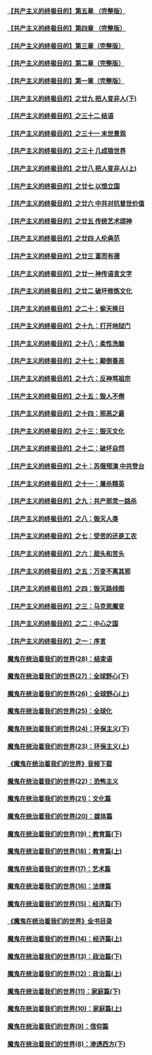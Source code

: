 #### [【共产主义的终极目的】第五章 （完整版）](../pages/nsc422/n11428912.md?t=08131316) 

#### [【共产主义的终极目的】第四章 （完整版）](../pages/nsc422/n11428907.md?t=08131316) 

#### [【共产主义的终极目的】第三章（完整版）](../pages/nsc422/n11428848.md?t=08131316) 

#### [【共产主义的终极目的】第二章（完整版）](../pages/nsc422/n11428831.md?t=08131316) 

#### [【共产主义的终极目的】第一章（完整版）](../pages/nsc422/n11417651.md?t=08131316) 

#### [【共产主义的终极目的】之廿九 把人变非人(下)](../pages/nsc422/n11344140.md?t=08131316) 

#### [【共产主义的终极目的】之三十二 结语](../pages/nsc422/n11360535.md?t=08131316) 

#### [【共产主义的终极目的】之三十一 末世景观](../pages/nsc422/n11351129.md?t=08131316) 

#### [【共产主义的终极目的】之三十 几成狼世界](../pages/nsc422/n11348280.md?t=08131316) 

#### [【共产主义的终极目的】之廿八 把人变非人(上)](../pages/nsc422/n11340492.md?t=08131316) 

#### [【共产主义的终极目的】之廿七 以恨立国](../pages/nsc422/n11336944.md?t=08131316) 

#### [【共产主义的终极目的】之廿六 中共对抗普世价值](../pages/nsc422/n11324785.md?t=08131316) 

#### [【共产主义的终极目的】之廿五 传统艺术颂神](../pages/nsc422/n11296396.md?t=08131316) 

#### [【共产主义的终极目的】之廿四 人伦典范](../pages/nsc422/n11296397.md?t=08131316) 

#### [【共产主义的终极目的】之廿三 富而有德](../pages/nsc422/n11283598.md?t=08131316) 

#### [【共产主义的终极目的】之廿一 神传语言文字](../pages/nsc422/n11263265.md?t=08131316) 

#### [【共产主义的终极目的】之廿二 破坏修炼文化](../pages/nsc422/n11245728.md?t=08131316) 

#### [【共产主义的终极目的】之二十：偷天换日](../pages/nsc422/n11238846.md?t=08131316) 

#### [【共产主义的终极目的】之十九：打开地狱门](../pages/nsc422/n11206376.md?t=08131316) 

#### [【共产主义的终极目的】之十八：柔性洗脑](../pages/nsc422/n11199994.md?t=08131316) 

#### [【共产主义的终极目的】之十七：颠倒善恶](../pages/nsc422/n11179782.md?t=08131316) 

#### [【共产主义的终极目的】之十六：反神骂祖宗](../pages/nsc422/n11166798.md?t=08131316) 

#### [【共产主义的终极目的】之十五：毁人不倦](../pages/nsc422/n11166792.md?t=08131316) 

#### [【共产主义的终极目的】之十四：邪恶之最](../pages/nsc422/n11150249.md?t=08131316) 

#### [【共产主义的终极目的】之十三：毁灭文化](../pages/nsc422/n11135227.md?t=08131316) 

#### [【共产主义的终极目的】之十二：破坏自然](../pages/nsc422/n11135214.md?t=08131316) 

#### [【共产主义的终极目的】之十：苏俄预演 中共登台](../pages/nsc422/n11118424.md?t=08131316) 

#### [【共产主义的终极目的】之十一：屠杀精英](../pages/nsc422/n11118442.md?t=08131316) 

#### [【共产主义的终极目的】之九：共产邪灵一路杀](../pages/nsc422/n11114139.md?t=08131316) 

#### [【共产主义的终极目的】之八：毁灭人类](../pages/nsc422/n11108503.md?t=08131316) 

#### [【共产主义的终极目的】之七：受苦的还是工农](../pages/nsc422/n11101809.md?t=08131316) 

#### [【共产主义的终极目的】之六：甜头和苦头](../pages/nsc422/n11096971.md?t=08131316) 

#### [【共产主义的终极目的】之五：万变不离其邪](../pages/nsc422/n11091285.md?t=08131316) 

#### [【共产主义的终极目的】之四：毁灭路线图](../pages/nsc422/n11086284.md?t=08131316) 

#### [【共产主义的终极目的】之三：马克思魔变](../pages/nsc422/n11061941.md?t=08131316) 

#### [【共产主义的终极目的】之二：中心之国](../pages/nsc422/n11047728.md?t=08131316) 

#### [【共产主义的终极目的】之一：序言](../pages/nsc422/n11086077.md?t=08131316) 

#### [魔鬼在统治着我们的世界(28)：结束语](../pages/nsc422/n10936246.md?t=08131316) 

#### [魔鬼在统治着我们的世界(27)：全球野心(下)](../pages/nsc422/n10928319.md?t=08131316) 

#### [魔鬼在统治着我们的世界(26)：全球野心(上)](../pages/nsc422/n10900318.md?t=08131316) 

#### [魔鬼在统治着我们的世界(25)：全球化](../pages/nsc422/n10788205.md?t=08131316) 

#### [魔鬼在统治着我们的世界(24)：环保主义(下)](../pages/nsc422/n10695307.md?t=08131316) 

#### [魔鬼在统治着我们的世界(23)：环保主义(上)](../pages/nsc422/n10688613.md?t=08131316) 

#### [《魔鬼在统治着我们的世界》音频下载](../pages/nsc422/n10635553.md?t=08131316) 

#### [魔鬼在统治着我们的世界(22)：恐怖主义](../pages/nsc422/n10614727.md?t=08131316) 

#### [魔鬼在统治着我们的世界(21)：文化篇](../pages/nsc422/n10597706.md?t=08131316) 

#### [魔鬼在统治着我们的世界(20)：媒体篇](../pages/nsc422/n10586579.md?t=08131316) 

#### [魔鬼在统治着我们的世界(19)：教育篇(下)](../pages/nsc422/n10564808.md?t=08131316) 

#### [魔鬼在统治着我们的世界(18)：教育篇(上)](../pages/nsc422/n10526970.md?t=08131316) 

#### [魔鬼在统治着我们的世界(17)：艺术篇](../pages/nsc422/n10499093.md?t=08131316) 

#### [魔鬼在统治着我们的世界(16)：法律篇](../pages/nsc422/n10485969.md?t=08131316) 

#### [魔鬼在统治着我们的世界(15)：经济篇(下)](../pages/nsc422/n10469975.md?t=08131316) 

#### [《魔鬼在统治着我们的世界》全书目录](../pages/nsc422/n10464261.md?t=08131316) 

#### [魔鬼在统治着我们的世界(14)：经济篇(上)](../pages/nsc422/n10457370.md?t=08131316) 

#### [魔鬼在统治着我们的世界(13)：政治篇(下)](../pages/nsc422/n10448270.md?t=08131316) 

#### [魔鬼在统治着我们的世界(12)：政治篇(上)](../pages/nsc422/n10444576.md?t=08131316) 

#### [魔鬼在统治着我们的世界(11)：家庭篇(下)](../pages/nsc422/n10440961.md?t=08131316) 

#### [魔鬼在统治着我们的世界(10)：家庭篇(上)](../pages/nsc422/n10435448.md?t=08131316) 

#### [魔鬼在统治着我们的世界(9)：信仰篇](../pages/nsc422/n10432159.md?t=08131316) 

#### [魔鬼在统治着我们的世界(8)：渗透西方(下)](../pages/nsc422/n10429603.md?t=08131316) 

